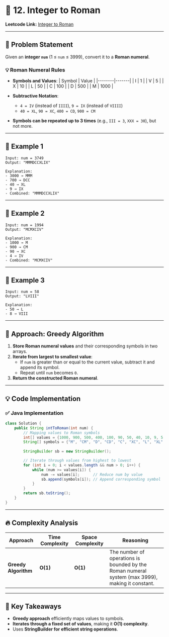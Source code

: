 # 📌 **12. Integer to Roman**  
**Leetcode Link:** [Integer to Roman](https://leetcode.com/problems/integer-to-roman/)  

---

## 🎯 **Problem Statement**  
Given an **integer `num`** (1 ≤ `num` ≤ 3999), convert it to a **Roman numeral**.  

### **💡 Roman Numeral Rules**
- **Symbols and Values**:
  | Symbol | Value |
  |--------|-------|
  | I      | 1     |
  | V      | 5     |
  | X      | 10    |
  | L      | 50    |
  | C      | 100   |
  | D      | 500   |
  | M      | 1000  |

- **Subtractive Notation**:  
  - `4 = IV` (instead of `IIII`), `9 = IX` (instead of `VIIII`)
  - `40 = XL`, `90 = XC`, `400 = CD`, `900 = CM`
- **Symbols can be repeated up to 3 times** (e.g., `III = 3`, `XXX = 30`), but not more.

---

## 🔹 **Example 1**
```plaintext
Input: num = 3749
Output: "MMMDCCXLIX"

Explanation:
- 3000 → MMM
- 700 → DCC
- 40 → XL
- 9 → IX
- Combined: "MMMDCCXLIX"
```

---

## 🔹 **Example 2**
```plaintext
Input: num = 1994
Output: "MCMXCIV"

Explanation:
- 1000 → M
- 900 → CM
- 90 → XC
- 4 → IV
- Combined: "MCMXCIV"
```

---

## 🔹 **Example 3**
```plaintext
Input: num = 58
Output: "LVIII"

Explanation:
- 50 → L
- 8 → VIII
```

---

## 🚀 **Approach: Greedy Algorithm**
1. **Store Roman numeral values** and their corresponding symbols in two arrays.
2. **Iterate from largest to smallest value**:
   - If `num` is greater than or equal to the current value, subtract it and append its symbol.
   - Repeat until `num` becomes `0`.
3. **Return the constructed Roman numeral**.

---

## 💡 **Code Implementation**

### ✅ **Java Implementation**
```java
class Solution {
    public String intToRoman(int num) {
        // Mapping values to Roman symbols
        int[] values = {1000, 900, 500, 400, 100, 90, 50, 40, 10, 9, 5, 4, 1};
        String[] symbols = {"M", "CM", "D", "CD", "C", "XC", "L", "XL", "X", "IX", "V", "IV", "I"};
        
        StringBuilder sb = new StringBuilder();

        // Iterate through values from highest to lowest
        for (int i = 0; i < values.length && num > 0; i++) {
            while (num >= values[i]) {
                num -= values[i];      // Reduce num by value
                sb.append(symbols[i]); // Append corresponding symbol
            }
        }
        return sb.toString();
    }
}
```

---

## 🔥 **Complexity Analysis**
| **Approach**       | **Time Complexity** | **Space Complexity** | **Reasoning** |
|--------------------|--------------------|---------------------|--------------|
| **Greedy Algorithm** | **O(1)** | **O(1)** | The number of operations is bounded by the Roman numeral system (max 3999), making it constant. |

---

## 🌟 **Key Takeaways**
- **Greedy approach** efficiently maps values to symbols.
- **Iterates through a fixed set of values**, making it **O(1) complexity**.
- Uses **StringBuilder for efficient string operations**.
